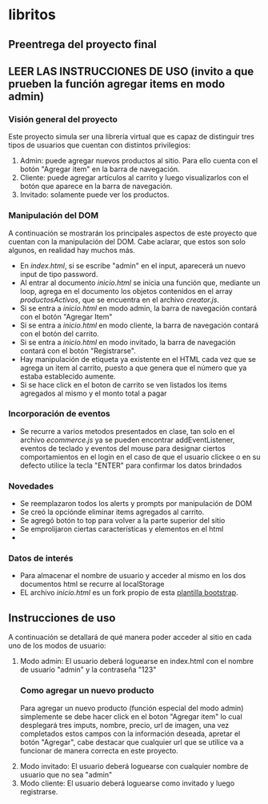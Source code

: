 # libritos

<section class="consigna">
<h2>Preentrega del proyecto final</h2>

<h1>LEER LAS INSTRUCCIONES DE USO (invito a que prueben la función agregar items en modo admin)</h1>

</section>


<section class="trabajo">
	<h3>Visión general del proyecto</h3>
	<p>Este proyecto simula ser una librería virtual que es capaz de distinguir tres tipos de usuarios que cuentan con distintos privilegios:</p>
	<ol>
		<li>Admin: puede agregar nuevos productos al sitio. Para ello cuenta con el botón "Agregar item" en la barra de navegación.</li>
		<li>Cliente: puede agregar artículos al carrito y luego visualizarlos con el botón que aparece en la barra de navegación.</li>
		<li>Invitado: solamente puede ver los productos.</li>
</ol>

</section>

</section class="DOM">
<h3>Manipulación del DOM</h3>
<p>A continuación se mostrarán los principales aspectos de este proyecto que cuentan con la manipulación del DOM. Cabe aclarar, que estos son solo algunos, en realidad hay muchos más.</p>

<ul>
	<li>En <i>index.html</i>, si se escribe "admin" en el input, aparecerá un nuevo input de tipo password.</li>
	<li>Al entrar al documento <i>inicio.html</i> se inicia una función que, mediante un loop, agrega en el documento los objetos contenidos en el array <i>productosActivos</i>, que se encuentra en el archivo <i>creator.js</i>.</li>
	<li>Si se entra a <i>inicio.html</i> en modo admin, la barra de navegación contará con el botón "Agregar Item"</li> 
	<li>Si se entra a <i>inicio.html</i> en modo cliente, la barra de navegación contará con el botón del carrito.</li> 
	<li>Si se entra a <i>inicio.html</i> en modo invitado, la barra de navegación contará con el botón "Registrarse".</li>
	<li>Hay manipulación de etiqueta ya existente en el HTML cada vez que se agrega un item al carrito, puesto a que genera que el número que ya estaba establecido aumente.</li>
	<li>Si se hace click en el boton de carrito se ven listados los items agregados al mismo y el monto total a pagar</li>

</ul>

</section>

</section class="Eventos">
<h3>Incorporación de eventos</h3>

<ul>
	<li>Se recurre a varios metodos presentados en clase, tan solo en el archivo <i>ecommerce.js</i> ya se pueden encontrar addEventListener, eventos de teclado y eventos del mouse para designar ciertos comportamientos en el login en el caso de que el usuario clickee o en su defecto utilice la tecla "ENTER" para confirmar los datos brindados </li>
</ul>

</section>

<section>
	<h3>Novedades</h3>
	<ul>
		<li>Se reemplazaron todos los alerts y prompts por manipulación de DOM</li>
		<li>Se creó la opciónde eliminar items agregados al carrito.</li>
		<li>Se agregó botón to top para volver a la parte superior del sitio</li>
		<li>Se emprolijaron ciertas características y elementos en el html</li>
		<li></li>
	</ul>
</section>


<section class="extra">
	<h3>Datos de interés</h3>
	<ul>
		<li>Para almacenar el nombre de usuario y acceder al mismo en los dos documentos html se recurre al localStorage</li>
		<li>EL archivo <i>inicio.html</i> es un fork propio de esta <a href="https://startbootstrap.com/template/shop-homepage">plantilla bootstrap</a>.
</section>
<section id="instrucciones" class="instrucciones">
<h2>Instrucciones de uso</h2>
<p>A continuación se detallará de qué manera poder acceder al sitio en cada uno de los modos de usuario:</p>
<ol><li>Modo admin: El usuario deberá loguearse en index.html con el nombre de usuario "admin" y la contraseña "123"</li>
	<h3>Como agregar un nuevo producto</h3>
	<p>Para agregar un nuevo producto (función especial del modo admin) simplemente se debe hacer click en el boton "Agregar item" lo cual desplegará tres imputs, nombre, precio, url de imagen, una vez completados estos campos con la información deseada, apretar el botón "Agregar", cabe destacar que cualquier url que se utilice va a funcionar de manera correcta en este proyecto.</p>
	<li>Modo invitado: El usuario deberá loguearse con cualquier nombre de usuario que no sea "admin"</li>
	<li>Modo cliente: El usuario deberá loguearse como invitado y luego registrarse.</li>
</section>


